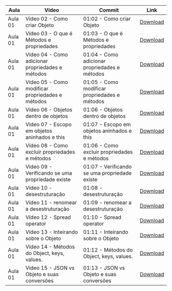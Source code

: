 Aula | Video | Commit | Link
------ | ------ | ------ | ------
Aula 01 | Vídeo 02 - Como criar Objeto | 01:02 - Como criar Objeto | [Download](https://github.com/treinaweb/treinaweb-direto-ao-ponto-javascript-objetos-fundamentos/archive/d8f5ce3681f92f3526b5e0b594b26b7ec110affa.zip)
Aula 01 | Vídeo 03 - O que é Métodos e propriedades | 01:03 - O que é Métodos e propriedades | [Download](https://github.com/treinaweb/treinaweb-direto-ao-ponto-javascript-objetos-fundamentos/archive/f8e35d2576ec8d9d16fffa14eff4d4d889baa6ac.zip)
Aula 01 | Vídeo 04 - Como adicionar propriedades e métodos | 01:04 - Como adicionar propriedades e métodos | [Download](https://github.com/treinaweb/treinaweb-direto-ao-ponto-javascript-objetos-fundamentos/archive/0b4a78cb710dd1c126464b7f7a80547f58b08b5c.zip)
Aula 01 | Vídeo 05 - Como modificar propriedades e métodos | 01:05 - Como modificar propriedades e métodos | [Download](https://github.com/treinaweb/treinaweb-direto-ao-ponto-javascript-objetos-fundamentos/archive/355076e48cd41c8b68254bc2ba594d262532d203.zip)
Aula 01 | Vídeo 06 - Objetos dentro de objetos | 01:06 - Objetos dentro de objetos | [Download](https://github.com/treinaweb/treinaweb-direto-ao-ponto-javascript-objetos-fundamentos/archive/c36ae1974f1d1534df8302d5fa38bd90ebb72b08.zip)
Aula 01 | Vídeo 07 - Escopo em objetos aninhados e this | 01:07 - Escopo em objetos aninhados e this | [Download](https://github.com/treinaweb/treinaweb-direto-ao-ponto-javascript-objetos-fundamentos/archive/b58106479ddfba57f57b05d243f286b3376c1b68.zip)
Aula 01 | Vídeo 08 -  Como excluir propriedades e métodos | 01:06 -  Como excluir propriedades e métodos | [Download](https://github.com/treinaweb/treinaweb-direto-ao-ponto-javascript-objetos-fundamentos/archive/3be6f9bdb1c4fb2af5a6358fa0bfde5241bcd436.zip)
Aula 01 | Vídeo 09 - Verificando se uma propriedade existe | 01:07 - Verificando se uma propriedade existe | [Download](https://github.com/treinaweb/treinaweb-direto-ao-ponto-javascript-objetos-fundamentos/archive/0377c3f86a4c478aef5693b6f902d58c67ad3970.zip)
Aula 01 | Vídeo 10 - desestruturação | 01:08 - desestruturação | [Download](https://github.com/treinaweb/treinaweb-direto-ao-ponto-javascript-objetos-fundamentos/archive/6d3a0856f09f9df2e0c65b4141e5264dd70761f2.zip)
Aula 01 | Vídeo 11 - renomear a desestruturação | 01:09 - renomear a desestruturação | [Download](https://github.com/treinaweb/treinaweb-direto-ao-ponto-javascript-objetos-fundamentos/archive/974589f289ba44b838abf503cf2e6d631040fcc6.zip)
Aula 01 | Vídeo 12 - Spread operator | 01:10 - Spread operator | [Download](https://github.com/treinaweb/treinaweb-direto-ao-ponto-javascript-objetos-fundamentos/archive/ae81fe5cc59e8eeb06125b86f2b6c01cfd425652.zip)
Aula 01 | Vídeo 13 - Inteirando sobre o Objeto | 01:11 - Inteirando sobre o Objeto | [Download](https://github.com/treinaweb/treinaweb-direto-ao-ponto-javascript-objetos-fundamentos/archive/5046a461f7bd108eaa4cf8564864f49d6c318fec.zip)
Aula 01 | Vídeo 14 - Métodos do Object, keys, values. | 01:12 - Métodos do Object, keys, values. | [Download](https://github.com/treinaweb/treinaweb-direto-ao-ponto-javascript-objetos-fundamentos/archive/afb4ffa5c2cf1613d9a0c293dd635c0d3a1c06da.zip)
Aula 01 | Vídeo 15 - JSON vs Objeto e suas conversões | 01:13 - JSON vs Objeto e suas conversões | [Download](https://github.com/treinaweb/treinaweb-direto-ao-ponto-javascript-objetos-fundamentos/archive/03fed50b77d9ebb2c2486836a63c47c2b2a9a344.zip)

